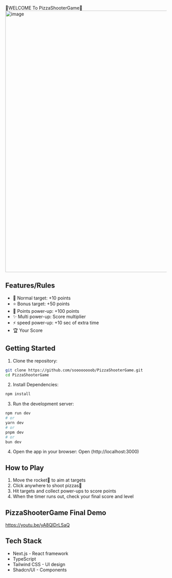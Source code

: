🍕WELCOME To PizzaShooterGame🍕
<img width="1440" height="816" alt="image" src="https://github.com/user-attachments/assets/ea1ced5e-1901-4d6a-81f4-2443cc9c1f5a" />

## Features/Rules
- 🎯 Normal target: +10 points
- ⭐️ Bonus target: +50 points
- 💎 Points power-up: +100 points
- ✨ Multi power-up: Score multiplier 
- ⚡️ speed power-up: +10 sec of extra time
- 🏆 Your Score

## Getting Started

1. Clone the repository:
```bash
git clone https://github.com/soooooooob/PizzaShooterGame.git
cd PizzaShooterGame
```

2. Install Dependencies:
```bash
npm install
```

3. Run the development server:
```bash
npm run dev
# or
yarn dev
# or
pnpm dev
# or
bun dev
```

4. Open the app in your browser:
Open (http://localhost:3000)

## How to Play
1. Move the rocket🚀 to aim at targets
2. Click anywhere to shoot pizzas🍕
3. Hit targets and collect power-ups to score points
4. When the timer runs out, check your final score and level

## PizzaShooterGame Final Demo
https://youtu.be/yA8QlDrLSaQ

## Tech Stack
- Next.js - React framework
- TypeScript
- Tailwind CSS - UI design
- Shadcn/UI - Components
